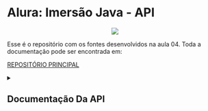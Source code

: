 # Alura: Imersão Java - API


<p align="center">
<img src="http://img.shields.io/static/v1?label=STATUS&message=EM%20DESENVOLVIMENTO&color=GREEN&style=for-the-badge"/>
</p>

Esse é o repositório com os fontes desenvolvidos na aula 04. Toda a documentação pode 
ser encontrada em:

[REPOSITÓRIO PRINCIPAL](https://github.com/Ro-Goncalves/alura-imersao)

<details>
<summary><h2> Documentação Da API </h2></summary>

**ENDPOINT:**

**SERVIÇOS**

https://www.youtube.com/watch?v=KD9OaryS1Kw

https://frozen-escarpment-49782.herokuapp.com/linguagens




</details>